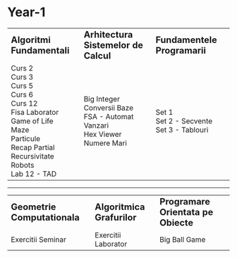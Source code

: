# Year-1

<table border="0">
 <tr>
    <td><b style="font-size:20px">Algoritmi Fundamentali</b></td>
    <td><b style="font-size:20px">Arhitectura Sistemelor de Calcul</b></td>
    <td><b style="font-size:20px">Fundamentele Programarii</b></td>
 </tr>
 <tr>
    <td>Curs 2 <br>
        Curs 3 <br>
        Curs 5 <br>
        Curs 6 <br>
        Curs 12 <br>
        Fisa Laborator  <br>
        Game of Life <br>
        Maze  <br>
        Particule <br>
        Recap Partial <br>
        Recursivitate <br>
        Robots <br>
        Lab 12 - TAD
    </td>
    <td>Big Integer <br>
        Conversii Baze <br>
        FSA - Automat Vanzari <br>
        Hex Viewer <br>
        Numere Mari
    </td>
    <td>Set 1 <br>
        Set 2 - Secvente <br>
        Set 3 - Tablouri
    </td>
 </tr>
</table>

---

<table border="0">
 <tr>
    <td><b style="font-size:20px">Geometrie Computationala</b></td>
    <td><b style="font-size:20px">Algoritmica Grafurilor</b></td>
    <td><b style="font-size:20px">Programare Orientata pe Obiecte</b></td>
 </tr>
 <tr>
    <td>Exercitii Seminar</td>
    <td>Exercitii Laborator</td>
    <td>Big Ball Game</td>
 </tr>
</table>

